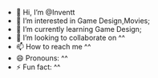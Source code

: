 - 👋 Hi, I’m @Inventt
- 👀 I’m interested in Game Design,Movies;
- 🌱 I’m currently learning Game Design;
- 💞️ I’m looking to collaborate on ^^
- 📫 How to reach me ^^
- 😄 Pronouns: ^^
- ⚡ Fun fact: ^^

<!---
Inventt/Inventt is a ✨ special ✨ repository because its `README.md` (this file) appears on your GitHub profile.
You can click the Preview link to take a look at your changes.
--->
